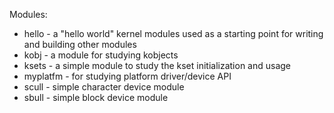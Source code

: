 Modules:
 * hello - a "hello world" kernel modules used as a starting point for writing and building other modules
 * kobj - a module for studying kobjects
 * ksets - a simple module to study the kset initialization and usage
 * myplatfm - for studying platform driver/device API
 * scull - simple character device module
 * sbull - simple block device module
